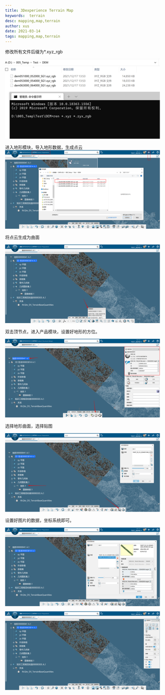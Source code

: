 ```yaml
---
title: 3Dexperience Terrain Map
keywords:  terrain
desc: mapping,map,terrain
author: xus
date: 2021-03-14
tags: mapping,map,terrain
---
```



修改所有文件后缀为*.xyz_rgb

![](2022-04-27-00-11-23.png)

进入地形模块，导入地形数据，生成点云
![](2022-04-27-00-11-37.png)

将点云生成为曲面

![](2022-04-27-00-12-21.png)

双击顶节点，进入产品模块，设置好地形的方位。

![](2022-04-27-00-12-34.png)

选择地形曲面，选择贴图

![](2022-04-27-00-12-44.png)

设置好图片的数据，坐标系统即可。

![](2022-04-27-00-12-59.png)

![](2022-04-27-00-13-10.png)

